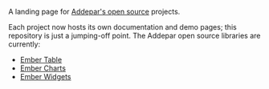 A landing page for [Addepar's open source](http://addepar.github.io/) projects.

Each project now hosts its own documentation and demo pages; this repository is
just a jumping-off point. The Addepar open source libraries are currently:
- [Ember Table](https://github.com/Addepar/ember-table)
- [Ember Charts](https://github.com/Addepar/ember-charts)
- [Ember Widgets](https://github.com/Addepar/ember-widgets)
